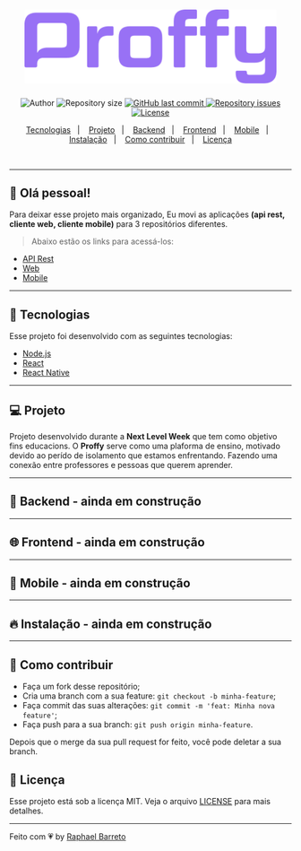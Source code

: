 <h1 align="center">
  <img alt="Proffy" title="#delicinha" src=".github/proffy.png" width="450px" />
</h1>

<p align="center">
  <img alt="Author" src="https://img.shields.io/badge/author-Raphael%20Barreto-7159c1">

  <img alt="Repository size" src="https://img.shields.io/github/repo-size/raphabarreto/proffy">
  
  <a href="https://github.com/raphabarreto/proffy/commits/master">
    <img alt="GitHub last commit" src="https://img.shields.io/github/last-commit/raphabarreto/proffy">
  </a>

  <a href="https://github.com/raphabarreto/proffy/issues">
    <img alt="Repository issues" src="https://img.shields.io/github/issues/raphabarreto/proffy">
  </a>

  <a href="https://github.com/raphabarreto/proffy/blob/master/LICENSE.md">
    <img alt="License" src="https://img.shields.io/badge/license-MIT-brightgreen">
  <a>
</p>

<p align="center">
  <a href="#-tecnologias">Tecnologias</a>&nbsp;&nbsp;&nbsp;|&nbsp;&nbsp;&nbsp;
  <a href="#-projeto">Projeto</a>&nbsp;&nbsp;&nbsp;|&nbsp;&nbsp;&nbsp;
  <a href="#-backend">Backend</a>&nbsp;&nbsp;&nbsp;|&nbsp;&nbsp;&nbsp;
  <a href="#-frontend">Frontend</a>&nbsp;&nbsp;&nbsp;|&nbsp;&nbsp;&nbsp;
  <a href="#-mobile">Mobile</a>&nbsp;&nbsp;&nbsp;|&nbsp;&nbsp;&nbsp;
  <a href="#-instalação">Instalação</a>&nbsp;&nbsp;&nbsp;|&nbsp;&nbsp;&nbsp;
  <a href="#-instalação">Como contribuir</a>&nbsp;&nbsp;&nbsp;|&nbsp;&nbsp;&nbsp;
  <a href="#-licença">Licença</a>
</p>

<br>

---

## 🤝 Olá pessoal!

Para deixar esse projeto mais organizado, Eu movi as aplicações **(api rest, cliente web, cliente mobile)** para 3 repositórios diferentes.

>Abaixo estão os links para acessá-los:

- [API Rest](https://github.com/raphabarreto/proffy-server)
- [Web](https://github.com/raphabarreto/proffy-web)
- [Mobile](https://github.com/raphabarreto/proffy-mobile)

---

## 🚀 Tecnologias

Esse projeto foi desenvolvido com as seguintes tecnologias:

- [Node.js](https://nodejs.org/en/)
- [React](https://reactjs.org)
- [React Native](https://facebook.github.io/react-native/)
<!-- - [Expo](https://expo.io/)
- [Upload de imagens](react-dropzone)
- [Leaflet](https://leafletjs.com/examples/quick-start/)
- [Celebrate](https://github.com/arb/celebrate)  -->
---

## 💻 Projeto
Projeto desenvolvido durante a <strong>Next Level Week</strong> que tem como objetivo fins educacions. 
O <strong>Proffy</strong> serve como uma plaforma de ensino, motivado devido ao perído de isolamento que estamos enfrentando. Fazendo uma conexão entre professores e pessoas que querem aprender.

---

## 🔨 Backend - ainda em construção
<!-- <h1 align="center">
<a href="https://insomnia.rest/run/?label=Proffy&uri=https%3A%2F%2Fraw.githubusercontent.com%2Fraphabarreto%2Fecoleta%2Fmaster%2Fserver%2FProffy.json" target="_blank"><img src="https://insomnia.rest/images/run.svg" alt="Run in Insomnia"></a><img alt="Proffy Back-end" title="#delicinha" src=".github/backend.png" />
</h1> -->
---

## 🌐 Frontend - ainda em construção
<!-- <h1 align="center">
    <img alt="Proffy Front-end" title="#delicinha" src=".github/frontend.gif" />
</h1> -->
---

## 📱 Mobile - ainda em construção
<!-- <h1 align="center">
    <img alt="Proffy Mobile" title="#delicinha" src=".github/mobile.gif" />
</h1> -->
---

## 🔥 Instalação - ainda em construção

<!-- ```bash
# Clone este repositório
$ git clone git@github.com:raphabarreto/proffy.git

# Navegue em cada pasta: server / web / mobile e instale as depedências:
$ yarn install

# Navegue até a pasta server e execute os seguintes comandos:
$ yarn knex:migrate
$ yarn knex:seed
$ yarn dev:server

# Depois disso, entre na pasta web e execute o comando:
$ yarn start

# E finalmente, entre na pasta mobile e execunte o comando:
$ expo start

# Observações:
- Não esqueça de mudar a baseURL no arquivo api.ts das pastas web e mobile para o ip da sua máquina 
```-->
---


## 🤔 Como contribuir

- Faça um fork desse repositório;
- Cria uma branch com a sua feature: `git checkout -b minha-feature`;
- Faça commit das suas alterações: `git commit -m 'feat: Minha nova feature'`;
- Faça push para a sua branch: `git push origin minha-feature`.

Depois que o merge da sua pull request for feito, você pode deletar a sua branch.


## 🧾 Licença

Esse projeto está sob a licença MIT. Veja o arquivo [LICENSE](LICENSE.md) para mais detalhes.

---

Feito com 💗 by [Raphael Barreto](https://bit.ly/contato-linkedin)